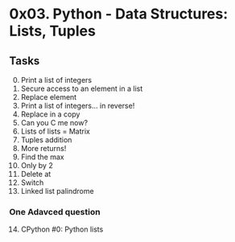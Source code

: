 # 0x03. Python - Data Structures: Lists, Tuples
## Tasks
0. Print a list of integers 
1. Secure access to an element in a list 
2. Replace element 
3. Print a list of integers... in reverse! 
4. Replace in a copy 
5. Can you C me now? 
6. Lists of lists = Matrix 
7. Tuples addition 
8. More returns! 
9. Find the max 
10. Only by 2 
11. Delete at 
12. Switch 
13. Linked list palindrome
###  One Adavced question ###
14. CPython #0: Python lists 

